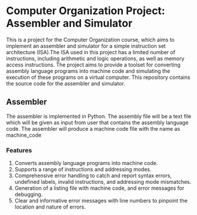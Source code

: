 # Computer Organization Project: Assembler and Simulator
This is a project for the Computer Organization course, which aims to implement an assembler and simulator for a simple instruction set architecture (ISA).The ISA used in this project has a limited number of instructions, including arithmetic and logic operations, as well as memory access instructions.
The project aims to provide a toolset for converting assembly language programs into machine code and simulating the execution of these programs on a virtual computer.
This repository contains the source code for the assembler and simulator. 

## Assembler
The assembler is implemented in Python. The assembly file will be a text file which will be given as input from user that contains the assembly language code. The assembler will produce a machine code file with the name as machine_code
### Features
1. Converts assembly language programs into machine code.
2. Supports a range of instructions and addressing modes.
3. Comprehensive error handling to catch and report syntax errors, undefined labels, invalid instructions, and addressing mode mismatches.
4. Generation of a listing file with machine code, and error messages for debugging.
5. Clear and informative error messages with line numbers to pinpoint the location and nature of errors.

